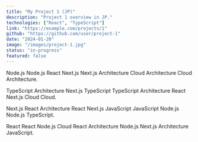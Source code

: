 ```yaml
---
title: "My Project 1 (JP)"
description: "Project 1 overview in JP."
technologies: ["React", "TypeScript"]
link: "https://example.com/projects/1"
github: "https://github.com/user/project-1"
date: "2024-01-20"
image: "/images/project-1.jpg"
status: "in-progress"
featured: false
---
```


Node.js Node.js React Next.js Next.js Architecture Cloud Architecture Cloud Architecture.

TypeScript Architecture Next.js TypeScript TypeScript Architecture React Next.js Cloud Cloud.

Next.js React Architecture React Next.js JavaScript JavaScript Node.js Node.js TypeScript.

React React Node.js Cloud React Architecture Node.js Next.js Architecture JavaScript.
